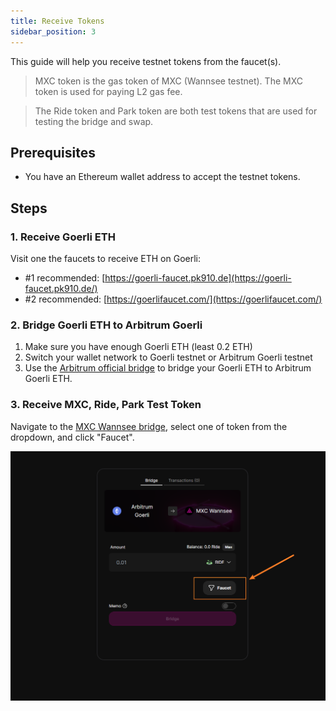 ```yaml
---
title: Receive Tokens
sidebar_position: 3
---
```


This guide will help you receive testnet tokens from the faucet(s).

> MXC token is the gas token of MXC (Wannsee testnet). The MXC token is used for paying L2 gas fee.

> The Ride token and Park token are both test tokens that are used for testing the bridge and swap.

## Prerequisites

- You have an Ethereum wallet address to accept the testnet tokens.

## Steps

### 1. Receive Goerli ETH
Visit one the faucets to receive ETH on Goerli:
  - #1 recommended: [https://goerli-faucet.pk910.de](https://goerli-faucet.pk910.de/)
  - #2 recommended: [https://goerlifaucet.com/](https://goerlifaucet.com/)

### 2. Bridge Goerli ETH to Arbitrum Goerli
1. Make sure you have enough Goerli ETH (least 0.2 ETH)
2. Switch your wallet network to Goerli testnet or Arbitrum Goerli testnet
3. Use the [Arbitrum official bridge](https://bridge.arbitrum.io/?l2ChainId=421613) to bridge your Goerli ETH to Arbitrum Goerli ETH.

### 3. Receive MXC, Ride, Park Test Token

Navigate to the [MXC Wannsee bridge](https://wannsee-bridge.mxc.com), select one of token from the dropdown, and click "Faucet".

![receive token](./img/receive-token.png)